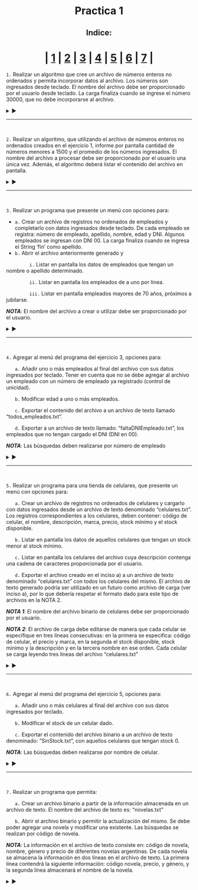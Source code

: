<h1 align="center">Practica 1</h1>

<div align = "center"  id="Ejercicio_1"> 
  
<h2> Indice: </h2>

| [1](#Ejercicio_1) | [2](#Ejercicio_2) | [3](#Ejercicio_3) | [4](#Ejercicio_4) | [5](#Ejercicio_5) | [6](#Ejercicio_6) | [7](#Ejercicio_7) |
===

</div>

```1.``` Realizar un algoritmo que cree un archivo de números enteros no ordenados y permita incorporar datos al archivo. Los números son ingresados desde teclado. El nombre del archivo debe ser proporcionado por el usuario desde teclado. La carga finaliza cuando se ingrese el número 30000, que no debe incorporarse al archivo.

<details>

<summary> ▶️ </summary>
<br>
  
```Pas
program Practica1Ejercicio1;

type
    archivo = file of integer;
    cadena20 = string[20];

procedure CrearArchivo(var arch_logico:archivo; var arch_fisico:cadena20);
var
    num:integer;
begin
    writeln('Ingrese el nombre del archivo');
    readln(arch_fisico);
    assign(arch_logico, arch_fisico);
    rewrite(arch_logico);
	
    write('Ingrese un numero: ');
    readln(num);
    while (num <> 30000) do begin
        write(arch_logico, num);
        write('Ingrese un numero: ');
        readln(num);
    end;
    close(arch_logico);
end;

var
    arch_logico : archivo;
    arch_fisico : cadena20;

BEGIN
    CrearArchivo(arch_logico, arch_fisico);
END.
```
  
</details>

<hr id="Ejercicio_2"><br>

```2.``` Realizar un algoritmo, que utilizando el archivo de números enteros no ordenados creados en el ejercicio 1, informe por pantalla cantidad de números menores a 1500 y el promedio de los números ingresados. El nombre del archivo a procesar debe ser proporcionado por el usuario una única vez. Además, el algoritmo deberá listar el contenido del archivo en pantalla.

<details>

<summary> ▶️ </summary>
<br>
  
```Pas
program Practica1Ejercicio2;

type
    archivo = file of integer;
    cadena20 = string[20];

procedure Informar (var arch_logico:archivo);
var
    numActual:integer;
    cantMenor:integer;
    cantTotal:integer;
    cantNums:integer;
    promedio:real;
begin
    cantNums:=0;
    cantMenor:=0;
    cantTotal:=0;
    promedio:=0;
    reset(arch_logico);
    while (not eof(arch_logico)) do begin
        cantNums := cantNums + 1;
        read(arch_logico, numActual);
        if (numActual < 1500) then begin
            cantTotal := cantTotal + numActual;
            cantMenor := cantMenor + 1;
        end;
    end;
    close(arch_logico);
    promedio:=cantTotal/cantNums;
    writeln('La cantidad de numeros menores a 1500 son ', cantMenor);
    writeln('El promedio de los numeros es de ', promedio:2:2);
end;

var
    arch_logico:archivo;
    arch_fisico:cadena20;
	
BEGIN
    writeln('Ingrese el nombre del archivo a imprimir: ');
    readln(arch_fisico);
    assign(arch_logico, arch_fisico);
    Informar(arch_logico);
END.
```
  
</details>

<hr id="Ejercicio_3"><br>

```3.``` Realizar un programa que presente un menú con opciones para:

- ```a.``` Crear un archivo de registros no ordenados de empleados y completarlo con datos ingresados desde teclado. De cada empleado se registra: número de empleado, apellido, nombre, edad y DNI. Algunos empleados se ingresan con DNI 00. La carga finaliza cuando se ingresa el String ‘fin’ como apellido.
- ```b.``` Abrir el archivo anteriormente generado y

‎ ‎ ‎ ‎ ‎ ‎ ‎ ‎ ‎ ‎ ‎ ‎ ‎ ‎ ‎ ‎ ```i.``` Listar en pantalla los datos de empleados que tengan un nombre o apellido determinado.

‎ ‎ ‎ ‎ ‎ ‎ ‎ ‎ ‎ ‎ ‎ ‎ ‎ ‎ ‎ ‎ ```ii.``` Listar en pantalla los empleados de a uno por línea.

‎ ‎ ‎ ‎ ‎ ‎ ‎ ‎ ‎ ‎ ‎ ‎ ‎ ‎ ‎ ‎ ```iii.``` Listar en pantalla empleados mayores de 70 años, próximos a jubilarse.

***NOTA***: El nombre del archivo a crear o utilizar debe ser proporcionado por el usuario.

<details>

<summary> ▶️ </summary>
<br>
  
```Pas
program Practica1Ejercicio3;

type
    cad20=string[20];
    cadDNI=string[8];
    empleado = record
        nombre:cad20;
        apellido:cad20;
        edad:integer;
        nro:integer;
        DNI:cadDNI;
    end;
    archivo = file of empleado;

procedure LeerEmpleado(var e:empleado);
begin
    write('Ingrese el apellido: ');
    readln(e.apellido);
    if (e.apellido <> 'fin') then begin
        write('Ingrese el nombre: ');
        readln(e.nombre);
        write('Ingrese la edad: ');
        readln(e.edad);
        write('Ingrese el numero de empleado: ');
        readln(e.nro);
        write('Ingrese el DNI: ');
        readln(e.DNI);
    end;
end;

procedure crearArchivo(var archLogico:archivo; var archFisico:cad20);
var
    e:empleado;
begin
    write('Ingrese el nombre del archivo a crear: ');
    readln(archFisico);
    assign(archLogico, archFisico);
    rewrite(archLogico);
    LeerEmpleado(e);
    while (e.apellido <> 'fin') do begin
        write(archLogico, e);
        LeerEmpleado(e);
    end;
    close(archLogico);
end;

procedure MostrarPersona(e:empleado);
begin
    WriteLn('Nro Empleado: ',e.nro);
    WriteLn('Apellido: ',e.apellido);
    WriteLn('Nombre: ',e.nombre);
    WriteLn('Dni: ',e.dni);
    WriteLn('Edad: ',e.edad);
end;

procedure Incisoi(var archLogico:archivo);
var
    e:empleado;
    nombre:cad20;
begin
    write('Ingrese un nombre a buscar: ');
    readln(nombre);
    reset(archLogico);
    while (not eof(archLogico)) do begin
        read(archLogico, e);
        if ((e.nombre = nombre) or (e.apellido = nombre)) then
            MostrarPersona(e);
    end;
    close(archLogico);
end;

procedure Incisoii(var archLogico:archivo);
var
    e:empleado;
begin
    reset(archLogico);
    while (eof(archLogico)) do begin
        read(archLogico,e);
        MostrarPersona(e);
        writeln('____________________');
    end;
    close(archLogico);
end;

procedure Incisoiii(var archLogico:archivo);
var
    e:empleado;
begin
    reset(archLogico);
    while (not eof(archLogico)) do begin
        read(archLogico, e);
        if (e.edad > 70) then begin 
            MostrarPersona(e);
            writeln('____________________');
        end;
    end;
    close(archLogico);
end;

procedure Menu ();
var
    opcion:integer;
    archFisico:cad20;
    archLogico:archivo;
begin
    opcion:=0;
    while (opcion <> 5) do begin
        writeln('_______________________');
        writeln('1 | Crear un Archivo con empleados(Siempre lo primero)');
        writeln('2 | Datos de Empleados con un apellido predeterminado');
        writeln('3 | Mostrar todos la Empleados');
        writeln('4 | Mostrar las Empleados mayores de 70');
        writeln('5 | Cerrar Menu');
        write('Opcion: ');
        readln(opcion);
        writeln('_______________________');
        case opcion of
            1:CrearArchivo(archLogico,archFisico);
            2:Incisoi(archLogico);
            3:Incisoii(archLogico);
            4:Incisoiii(archLogico);
            5:writeln('Archivo cerrado');
            else writeln('Numero Invalido');
        end;
    end;
end;

BEGIN
    Menu();	
END.
```
  
</details>

<hr id="Ejercicio_4"><br>

```4.``` Agregar al menú del programa del ejercicio 3, opciones para:

‎ ‎ ‎ ‎ ‎ ‎ ‎```a.``` Añadir uno o más empleados al final del archivo con sus datos ingresados por teclado. Tener en cuenta que no se debe agregar al archivo un empleado con un número de empleado ya registrado (control de unicidad).

‎ ‎ ‎ ‎ ‎ ‎ ‎```b.``` Modificar edad a uno o más empleados.

‎ ‎ ‎ ‎ ‎ ‎ ‎```c.``` Exportar el contenido del archivo a un archivo de texto llamado “todos_empleados.txt”.

‎ ‎ ‎ ‎ ‎ ‎ ‎```d.``` Exportar a un archivo de texto llamado: “faltaDNIEmpleado.txt”, los empleados que no tengan cargado el DNI (DNI en 00).

***NOTA***: Las búsquedas deben realizarse por número de empleado

<details>

<summary> ▶️ </summary>
<br>
  
```Pas
program Practica1Ejercicio4;

type
    cad20=string[20];
    cadDNI=string[8];
    empleado = record
        nombre:cad20;
        apellido:cad20;
        edad:integer;
        nro:integer;
        DNI:cadDNI;
    end;
    archivo = file of empleado;

procedure LeerEmpleado(var e:empleado);
begin
    write('Ingrese el apellido: ');
    readln(e.apellido);
    if (e.apellido <> 'fin') then begin
        write('Ingrese el nombre: ');
        readln(e.nombre);
        write('Ingrese la edad: ');
        readln(e.edad);
        write('Ingrese el numero de empleado: ');
        readln(e.nro);
        write('Ingrese el DNI: ');
        readln(e.DNI);
    end;
end;

procedure crearArchivo(var archLogico:archivo; var archFisico:cad20);
var
    e:empleado;
begin
    write('Ingrese el nombre del archivo a crear: ');
    readln(archFisico);
    assign(archLogico, archFisico);
    rewrite(archLogico);
    LeerEmpleado(e);
    while (e.apellido <> 'fin') do begin
        write(archLogico, e);
        LeerEmpleado(e);
    end;
    close(archLogico);
end;

procedure MostrarPersona(e:empleado);
begin
    WriteLn('Nro Empleado: ',e.nro);
    WriteLn('Apellido: ',e.apellido);
    WriteLn('Nombre: ',e.nombre);
    WriteLn('Dni: ',e.dni);
    WriteLn('Edad: ',e.edad);
end;

procedure Incisoi(var archLogico:archivo);
var
    e:empleado;
    nombre:cad20;
begin
    write('Ingrese un nombre a buscar: ');
    readln(nombre);
    reset(archLogico);
    while (not eof(archLogico)) do begin
        read(archLogico, e);
        if ((e.nombre = nombre) or (e.apellido = nombre)) then
            MostrarPersona(e);
    end;
    close(archLogico);
end;

procedure Incisoii(var archLogico:archivo);
var
    e:empleado;
begin
    reset(archLogico);
    while (eof(archLogico)) do begin
        read(archLogico,e);
        MostrarPersona(e);
        writeln('____________________');
    end;
    close(archLogico);
end;

procedure Incisoiii(var archLogico:archivo);
var
    e:empleado;
begin
    reset(archLogico);
    while (not eof(archLogico)) do begin
        read(archLogico, e);
        if (e.edad > 70) then begin 
            MostrarPersona(e);
            writeln('____________________');
        end;
    end;
    close(archLogico);
end;

procedure IncisoA(var archLogico:archivo);
var
    e, aux:empleado;
    opcion:string;
    ok:boolean;
begin
    reset(archLogico);
    repeat
        ok:=true;
        LeerEmpleado(e);
        while ((not eof(archLogico)) and (ok)) do begin
            read(archLogico,aux);
            if (e.nro = aux.nro) then 
                ok:=false;
        end;
        if (not ok) then begin
            write(archLogico,e);
            writeln('Empleado aniadido');
        end else
            writeln('Empleado ya existente');
        write('Desea agregar otro empleado? ');
        readln(opcion);
    until opcion = 'No';
    close(archLogico);
end;

procedure IncisoB(var archLogico:archivo);
var
    nro:integer;
    aux:empleado;
    opcion:string;
begin
    reset(archLogico);
    repeat
        writeln('Ingrese un Nro de empleado a modificar; ');
        read(nro);
        read(archLogico, aux);
        while ((not eof(archLogico)) and (aux.nro <> nro)) do begin
            read(archLogico, aux);
        end;
        write('Ingrese la nueva edad: ');
        readln(nro);
        aux.nro:=nro;
        write('Desea modificar otra edad? ');
        readln(opcion);
    until opcion = 'No';
    close(archLogico);
end;

procedure IncisoC(var archLogico:archivo);
var
    carga:text;
    e:empleado;
begin
    assign(carga, 'Empleados.txt');
    reset(archLogico);
    rewrite(carga);
    while (not eof(archLogico)) do begin
        read(archLogico, e);
            with e do
                writeln(carga, ' ', nro, ' ', apellido, ' ', nombre, ' ', edad, ' ', DNI);
    end;
    writeln('Archivo exportado');
    close(archLogico);
    close(carga);
end;

procedure IncisoD (var archLogico:archivo);
var
    carga:text;
    e:empleado;
begin
    assign(carga, 'faltaDNIEmpleado.txt');
    reset(archLogico);
    rewrite(carga);
    while (not eof(archLogico)) do begin
        read(archLogico, e);
        if (e.DNI = '00') then begin
            with e do
                writeln(carga, ' ', nro, ' ', apellido, ' ', nombre, ' ', edad, ' ', DNI);
        end;
    end;
    writeln('Archivo exportado');
    close(archLogico);
    close(carga);
end;

procedure Menu ();
var
    opcion:integer;
    archFisico:cad20;
    archLogico:archivo;
begin
    opcion:=0;
    while (opcion <> 9) do begin
        writeln('_______________________');
        writeln('1 | Crear un Archivo con empleados');
        writeln('2 | Datos de Empleados con un apellido predeterminado');
        writeln('3 | Mostrar todos la Empleados');
        writeln('4 | Mostrar las Empleados mayores de 70');
        writeln('5 | Aniadir empleado');
        writeln('6 | Modificar edades');
        writeln('7 | Exportar contenido a un .txt');
        writeln('8 | Exportar empleados sin DNI a un .txt');
        writeln('9 | Cerrar Menu');
        write('Opcion: ');
        readln(opcion);
        writeln('_______________________');
        case opcion of
            1:CrearArchivo(archLogico,archFisico);
            2:Incisoi(archLogico);
            3:Incisoii(archLogico);
            4:Incisoiii(archLogico);
            5:IncisoA(archLogico);
            6:IncisoB(archLogico);
            7:IncisoC(archLogico);
            8:IncisoD(archLogico);
            9:writeln('Archivo cerrado');
            else writeln('Numero Invalido');
        end;
    end;
end;

BEGIN
    Menu();	
END.
```
  
</details>

<hr id="Ejercicio_5"><br>

```5.``` Realizar un programa para una tienda de celulares, que presente un menú con opciones para:

‎ ‎ ‎ ‎ ‎ ‎ ‎```a.``` Crear un archivo de registros no ordenados de celulares y cargarlo con datos ingresados desde un archivo de texto denominado “celulares.txt”. Los registros correspondientes a los celulares, deben contener: código de celular, el nombre, descripción, marca, precio, stock mínimo y el stock disponible.

‎ ‎ ‎ ‎ ‎ ‎ ‎```b.``` Listar en pantalla los datos de aquellos celulares que tengan un stock menor al stock mínimo.

‎ ‎ ‎ ‎ ‎ ‎ ‎```c.``` Listar en pantalla los celulares del archivo cuya descripción contenga una cadena de caracteres proporcionada por el usuario.

‎ ‎ ‎ ‎ ‎ ‎ ‎```d.``` Exportar el archivo creado en el inciso a) a un archivo de texto denominado “celulares.txt” con todos los celulares del mismo. El archivo de texto generado podría ser utilizado en un futuro como archivo de carga (ver inciso a), por lo que debería respetar el formato dado para este tipo de archivos en la NOTA 2.

***NOTA 1***: El nombre del archivo binario de celulares debe ser proporcionado por el usuario.

***NOTA 2***: El archivo de carga debe editarse de manera que cada celular se especifique en tres líneas consecutivas: en la primera se especifica: código de celular, el precio y marca, en la segunda el stock disponible, stock mínimo y la descripción y en la tercera nombre en ese orden. Cada celular se carga leyendo tres líneas del archivo “celulares.txt”

<details>

<summary> ▶️ </summary>
<br>
  
```Pas
program Practica1Ejercicio5;

type
    cad20=string[20];
    celulares=record
        cod:integer;
        nombre:cad20;
        desc:cad20;
        marca:cad20;
        precio:real;
        stockMin:integer;
        stockDis:integer;
    end;
    archivo = file of celulares;

procedure CrearArchivo(var archLogico:archivo; var archFisico:cad20);
var
    carga: text;
    c:celulares;
begin
    write('Ingrese un nombre de archivo: ');
    readln(archFisico);
    assign(archLogico, archFisico);
    assign(carga, 'celulares.txt');
    rewrite(archLogico);
    reset(carga);
    while (not eof(carga)) do begin
        with c do readln(carga, cod, precio, marca);
        with c do readln(carga, stockDis, stockMin,desc);
        with c do readln(carga, nombre);
        write(archLogico, c)
    end;
    writeln('Archivo cargado');
    close(archLogico);
    close(carga);
end;

procedure ListarStock(var archLogico:archivo);
var
    c:celulares;
begin
    reset(archLogico);
    while (not eof(archLogico)) do begin
        read(archLogico,c);
        if (c.stockDis < c.stockMin) then begin
            with c do begin
                WriteLn('Codigo: ',cod);
                writeln('Nombre:', nombre);
                writeln('Descripcion:', desc);
                WriteLn('Marca: ',marca);
                writeln('Precio:', precio:2:2);
                WriteLn('Stock Minimo:',stockMin);
                writeln('Stock:', stockDis);
                WriteLn('_________');
            end;
        end;
    end;
    close(archLogico);
end;

procedure ListarDesc(var archLogico:archivo);
var
    c:celulares;
    UserDesc:cad20;
begin
    reset(archLogico);
    write('Ingrese una descripcion a buscar: ');
    readln(UserDesc);
    while (not eof(archLogico)) do begin
        read(archLogico,c);
        UserDesc:=Concat(' ',UserDesc); 
        if (UserDesc = c.desc) then begin
            with c do begin
                WriteLn('Codigo: ',cod);
                writeln('Nombre: ', nombre);
                writeln('Descripcion: ', desc);
                WriteLn('Marca: ',marca);
                writeln('Precio: ', precio:2:2);
                WriteLn('Stock Minimo: ',stockMin);
                writeln('Stock: ', stockDis);
                WriteLn('_________');
            end;
        end;
    end;
    close(archLogico);
end;

procedure ExportarArchivo(var archLogico:archivo);
var
    c:celulares;
    carga:text;
begin
    reset(archLogico);
    assign(carga,'celulares.txt');
    rewrite(carga);
    while (not eof(archLogico)) do begin
        read(archLogico,c);
            with c do begin
                writeln(carga, cod, precio, marca);
                writeln(carga, stockDis, stockMin,desc);
                writeln(carga, nombre);
            end;
    end;
end;

procedure Menu();
var
    archLogico:archivo;
    archFisico:cad20;
    opcion:integer;
begin
    opcion:=0;
    while (opcion <> 5) do begin
        writeln('1 | Crear archivo');
        writeln('2 | Listar celulares con poco stock');
        writeln('3 | Listar celulares por descripcion');
        writeln('4 | Exportar a .txt');
        writeln('5 | Cerrar Archivo');
        write('Opcion: ');
        readln(opcion);
        writeln('_______________________');
        case opcion of
            1:CrearArchivo(archLogico, archFisico);
            2:ListarStock(archLogico);
            3:ListarDesc(archLogico);
            4:ExportarArchivo(archLogico);
            5:Writeln('Archivo cerrado');
        else writeln('Opcion invalida');
        end;
    end;
end;

BEGIN
    Menu();
END.
```
  
</details>

<hr id="Ejercicio_6"><br>

```6.```  Agregar al menú del programa del ejercicio 5, opciones para:

‎ ‎ ‎ ‎ ‎ ‎ ‎```a.``` Añadir uno o más celulares al final del archivo con sus datos ingresados por teclado.

‎ ‎ ‎ ‎ ‎ ‎ ‎```b.``` Modificar el stock de un celular dado.

‎ ‎ ‎ ‎ ‎ ‎ ‎```c.``` Exportar el contenido del archivo binario a un archivo de texto denominado: ”SinStock.txt”, con aquellos celulares que tengan stock 0.

***NOTA***: Las búsquedas deben realizarse por nombre de celular.

<details>

<summary> ▶️ </summary>
<br>
  
```Pas
program Practica1Ejercicio6;

type
    cad20=string[20];
    celular=record
        cod:integer;
        nombre:cad20;
        desc:cad20;
        marca:cad20;
        precio:real;
        stockMin:integer;
        stockDis:integer;
    end;
    archivo = file of celular;

procedure CrearArchivo(var archLogico:archivo; var archFisico:cad20);
var
    carga: text;
    c:celular;
begin
    write('Ingrese un nombre de archivo: ');
    readln(archFisico);
    assign(archLogico, archFisico);
    assign(carga, 'celulares.txt');
    rewrite(archLogico);
    reset(carga);
    while (not eof(carga)) do begin
        with c do readln(carga, cod, precio, marca);
        with c do readln(carga, stockDis, stockMin,desc);
        with c do readln(carga, nombre);
        write(archLogico, c)
    end;
    writeln('Archivo cargado');
    close(archLogico);
    close(carga);
end;

procedure ListarStock(var archLogico:archivo);
var
    c:celular;
begin
    reset(archLogico);
    while (not eof(archLogico)) do begin
        read(archLogico,c);
        if (c.stockDis < c.stockMin) then begin
            with c do begin
                WriteLn('Codigo: ',cod);
                writeln('Nombre: ', nombre);
                writeln('Descripcion:', desc);
                WriteLn('Marca:',marca);
                writeln('Precio: ', precio:2:2);
                WriteLn('Stock Minimo: ',stockMin);
                writeln('Stock: ', stockDis);
                WriteLn('_________');
            end;
        end;
    end;
    close(archLogico);
end;

procedure ListarDesc(var archLogico:archivo);
var
    c:celular;
    UserDesc:cad20;
begin
    reset(archLogico);
    write('Ingrese una descripcion a buscar: ');
    readln(UserDesc);
    UserDesc:=Concat(' ',UserDesc); 
    while (not eof(archLogico)) do begin
        read(archLogico,c);
        if (UserDesc = c.desc) then begin
            with c do begin
                WriteLn('Codigo: ',cod);
                writeln('Nombre: ', nombre);
                writeln('Descripcion:', desc);
                WriteLn('Marca:',marca);
                writeln('Precio: ', precio:2:2);
                WriteLn('Stock Minimo: ',stockMin);
                writeln('Stock: ', stockDis);
                WriteLn('_________');
            end;
        end;
    end;
    close(archLogico);
end;

procedure ExportarArchivo(var archLogico:archivo);
var
    c:celular;
    carga:text;
begin
    reset(archLogico);
    assign(carga,'celulares2.txt');
    rewrite(carga);
    while (not eof(archLogico)) do begin
        read(archLogico,c);
            with c do begin
                writeln(carga, 'Codigo:.......', cod, '   Precio:.......', precio:2:2, '  Marca:.......', Copy(marca, 2, Length(marca)-1){Elimina el primer caracter de c.marca});
                writeln(carga, 'Stock actual:.', stockDis, '   Stock minimo:.', stockMin,'     Descripcion:.', Copy(desc, 2, Length(desc)-1){Elimina el primer caracter de c.desc});
                writeln(carga, 'Nombre:.......', nombre);
                writeln(carga, '');
            end;
    end;
    close(archLogico);
    close(carga);
end;

procedure LeerCelular(var c:celular);
begin
    write('Ingrese el codigo: ');
    readln(c.cod);
    write('Ingrese el nombre: ');
    readln(c.nombre);
    write('Ingrese la descripcion: ');
    readln(c.desc);
    c.desc := Concat(' ',c.desc);
    write('Ingrese la marca: ');
    readln(c.marca);
    c.marca := Concat(' ',c.marca);
    write('Ingrese el precio: ');
    readln(c.precio);
    write('Ingrese el stock minimo: ');
    readln(c.stockMin);
    write('Ingrese el stock disponible: ');
    readln(c.stockDis);
end;

procedure AgregarCelular(var archLogico:archivo);
var
    c:celular;
    opcion:cad20;
begin
    reset(archLogico);
    seek(archLogico,fileSize(archLogico));
    repeat
        LeerCelular(c);
        write(archLogico,c);
        write('Desea agregar otro celular? ');
        readln(opcion);
    until opcion = 'No';
    close(archLogico);
end;

procedure ModificarStock(var archLogico:archivo);
var
    nombre:cad20;
    c:celular;
begin
    reset(archLogico);
    read(archLogico,c);
    write('Ingrese un nombre a buscar: ');
    readln(nombre);
    while ((not eof(archLogico)) and (c.nombre <> nombre)) do begin
        read(archLogico,c);
    end;
    write('Ingrese el nuevo stock: ');
    readln(c.stockDis);
    seek(archLogico,filePos(archLogico)-1);
    write(archLogico,c);
    close(archLogico);
end;

procedure ExportarSinStock(var archLogico:archivo);
var
    c:celular;
    carga:text;
begin
    reset(archLogico);
    assign(carga,'SinStock.txt');
    rewrite(carga);
    while (not eof(archLogico)) do begin
        read(archLogico,c);
        if (c.stockDis = 0) then begin
            with c do begin
                writeln(carga, 'Codigo:.......', cod, '   Precio:.......', precio:2:2, '  Marca:.......', marca);
                writeln(carga, 'Stock actual:.', stockDis, '   Stock minimo:.', stockMin,'     Descripcion:.',desc);
                writeln(carga, 'Nombre:.......', nombre);
                writeln(carga, '');
            end;
        end;
    end;
    close(carga);
    close(archLogico);
end;

procedure Menu();
var
    archLogico:archivo;
    archFisico:cad20;
    opcion:integer;
begin
    opcion:=0;
    while (opcion <> 8) do begin
        writeln('_______________________');
        writeln('1 | Crear archivo');
        writeln('2 | Listar celulares con poco stock');
        writeln('3 | Listar celulares por descripcion');
        writeln('4 | Exportar a .txt');
        writeln('5 | Aniadir celular');
        writeln('6 | Modificar stock');
        writeln('7 | Exportar a SinStock.txt');
        writeln('8 | Cerrar Archivo');
        write('Opcion: ');
        readln(opcion);
        writeln('_______________________');
        case opcion of
            1:CrearArchivo(archLogico, archFisico);
            2:ListarStock(archLogico);
            3:ListarDesc(archLogico);
            4:ExportarArchivo(archLogico);
            5:AgregarCelular(archlogico);
            6:ModificarStock(archlogico);
            7:ExportarSinStock(archlogico);
            8:Writeln('Archivo cerrado');
        else
        end;
    end;
end;

BEGIN
    Menu();
END.
```
  
</details>

<hr id="Ejercicio_7"><br>

```7.``` Realizar un programa que permita:

‎ ‎ ‎ ‎ ‎ ‎ ‎```a.``` Crear un archivo binario a partir de la información almacenada en un archivo de texto. El nombre del archivo de texto es: “novelas.txt”

‎ ‎ ‎ ‎ ‎ ‎ ‎```b.``` Abrir el archivo binario y permitir la actualización del mismo. Se debe poder agregar una novela y modificar una existente. Las búsquedas se realizan por código de novela.

***NOTA***: La información en el archivo de texto consiste en: código de novela, nombre, género y precio de diferentes novelas argentinas. De cada novela se almacena la información en dos líneas en el archivo de texto. La primera línea contendrá la siguiente información: código novela, precio, y género, y la segunda línea almacenará el nombre de la novela.

<details>

<summary> ▶️ </summary>
<br>
  
```Pas
program Practica1Ejercicio7;

type
    cad20=string[20];
    novela=record
        cod:integer;
        nombre:cad20;
        genero:cad20;
        precio:real;
    end;
    archivo=file of novela;

procedure CrearArchivo(var archLogico:archivo; var archFisico:cad20);
var
    carga:text;
    n:novela;
begin
        
    write('Ingrese el nombre del archivo: ');
    readln(archFisico);
    assign(archLogico, archFisico);
    rewrite(archLogico);
    assign(carga,'novelas.txt');
    reset(carga);
    while (not eof(carga)) do begin
        with n do readln(carga, cod, precio, genero);
        with n do readln(carga, nombre);
        write(archLogico, n);
    end;
    writeln('Archivo cargado.');
    close(archLogico);
    close(carga);
end;

procedure LeerNovela(var n:novela);
begin
    with n do begin
        write('Ingrese el codigo: ');
        readln(cod);
        write('Ingrese el nombre: ');
        readln(nombre);
        write('Ingrese el genero: ');
        readln(genero);
        write('Ingrese el precio: ');
        readln(precio);
    end;
end;

procedure AgregarNovela(var archLogico:archivo);
var
    n:novela;
begin
    reset(archLogico);
    seek(archLogico,fileSize(archLogico));
    LeerNovela(n);
    write(archLogico,n);
    close(archLogico);
end;

procedure ModificarNovela(var archLogico:archivo);
var
    n:novela;
    cod:integer;
begin
    reset(archLogico);
    write('Ingrese el codigo de la novela a modificar: ');
    readln(cod);
    read(archLogico,n);
    while ((not eof(archLogico)) and (cod <> n.cod)) do begin
        read(archLogico,n);
    end;
    seek(archLogico,filePos(archLogico) - 1);
    write('Codigo antiguo: ', n.cod);
    write('Codigo nuevo: ');
    readln(n.cod);
    write('Precio antiguo: ', n.precio);
    write('Precio nuevo: ');
    readln(n.precio);
    write('Genero antiguo: ', n.genero);
    write('Genero nuevo: ');
    readln(n.genero);
    write('Nombre antiguo: ', n.nombre);
    write('Nombre nuevo: ');
    readln(n.nombre);
        
    write(archLogico, n);
    close(archLogico);
end;

var
    archLogico:archivo;
    archFisico:cad20;

BEGIN
    CrearArchivo(archLogico, archFisico);
    AgregarNovela(archLogico);
    ModificarNovela(archLogico);    
END.
```
  
</details>
